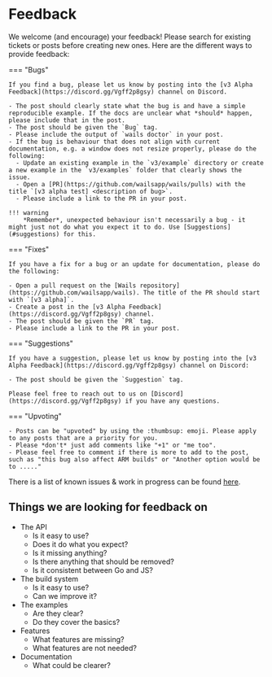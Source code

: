 # Feedback

We welcome (and encourage) your feedback! Please search for existing tickets or
posts before creating new ones. Here are the different ways to provide feedback:

=== "Bugs"

    If you find a bug, please let us know by posting into the [v3 Alpha Feedback](https://discord.gg/Vgff2p8gsy) channel on Discord. 
    
    - The post should clearly state what the bug is and have a simple reproducible example. If the docs are unclear what *should* happen, please include that in the post.
    - The post should be given the `Bug` tag.
    - Please include the output of `wails doctor` in your post.
    - If the bug is behaviour that does not align with current documentation, e.g. a window does not resize properly, please do the following:
      - Update an existing example in the `v3/example` directory or create a new example in the `v3/examples` folder that clearly shows the issue.
      - Open a [PR](https://github.com/wailsapp/wails/pulls) with the title `[v3 alpha test] <description of bug>`.
      - Please include a link to the PR in your post.

    !!! warning
        *Remember*, unexpected behaviour isn't necessarily a bug - it might just not do what you expect it to do. Use [Suggestions](#suggestions) for this.


=== "Fixes"

    If you have a fix for a bug or an update for documentation, please do the following:

    - Open a pull request on the [Wails repository](https://github.com/wailsapp/wails). The title of the PR should start with `[v3 alpha]`.
    - Create a post in the [v3 Alpha Feedback](https://discord.gg/Vgff2p8gsy) channel.
    - The post should be given the `PR` tag.
    - Please include a link to the PR in your post.

=== "Suggestions"

    If you have a suggestion, please let us know by posting into the [v3 Alpha Feedback](https://discord.gg/Vgff2p8gsy) channel on Discord:

    - The post should be given the `Suggestion` tag.

    Please feel free to reach out to us on [Discord](https://discord.gg/Vgff2p8gsy) if you have any questions.

=== "Upvoting"

    - Posts can be "upvoted" by using the :thumbsup: emoji. Please apply to any posts that are a priority for you.
    - Please *don't* just add comments like "+1" or "me too".
    - Please feel free to comment if there is more to add to the post, such as "this bug also affect ARM builds" or "Another option would be to ....."

There is a list of known issues & work in progress can be found
[here](https://github.com/orgs/wailsapp/projects/6).

## Things we are looking for feedback on

- The API
  - Is it easy to use?
  - Does it do what you expect?
  - Is it missing anything?
  - Is there anything that should be removed?
  - Is it consistent between Go and JS?
- The build system
  - Is it easy to use?
  - Can we improve it?
- The examples
  - Are they clear?
  - Do they cover the basics?
- Features
  - What features are missing?
  - What features are not needed?
- Documentation
  - What could be clearer?
